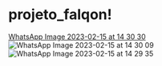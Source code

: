 # projeto_falqon!
[WhatsApp Image 2023-02-15 at 14 30 30](https://user-images.githubusercontent.com/104213387/219107271-2fcd3db2-5f93-405f-bbd4-a12b1b238b0e.jpeg)
![WhatsApp Image 2023-02-15 at 14 30 09](https://user-images.githubusercontent.com/104213387/219107296-1e8b47f0-0d4c-4d91-903a-700d375df2df.jpeg)
![WhatsApp Image 2023-02-15 at 14 29 35](https://user-images.githubusercontent.com/104213387/219107304-da15bb71-a041-4c18-81d6-50652b688e6f.jpeg)
